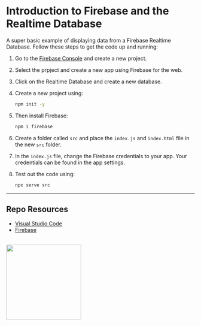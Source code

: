 # Introduction to Firebase and the Realtime Database

A super basic example of displaying data from a Firebase Realtime Database. Follow these steps to get the code up and running:

1. Go to the [Firebase Console](https://console.firebase.google.com/) and create a new project. 

2. Select the prpject and create a new app using Firebase for the web.

3. Click on the Realtime Database and create a new database. 

4. Create a new project using:
    
    ```sh
    npm init -y
    ```

5. Then install Firebase:
    
    ```sh
    npm i firebase
    ```

6. Create a folder called `src` and place the `index.js` and `index.html` file in the new `src` folder. 

8. In the `index.js` file, change the Firebase credentials to your app. Your credentials can be found in the app settings. 

9. Test out the code using:
    
    ```sh
    npx serve src
    ```

***

## Repo Resources

* [Visual Studio Code](https://code.visualstudio.com/)
* [Firebase](https://console.firebase.google.com/) 

<br>
<a href="https://codeadam.ca">
<img src="https://cdn.codeadam.ca/images@1.0.0/codeadam-logo-coloured-horizontal.png" width="200">
</a>

